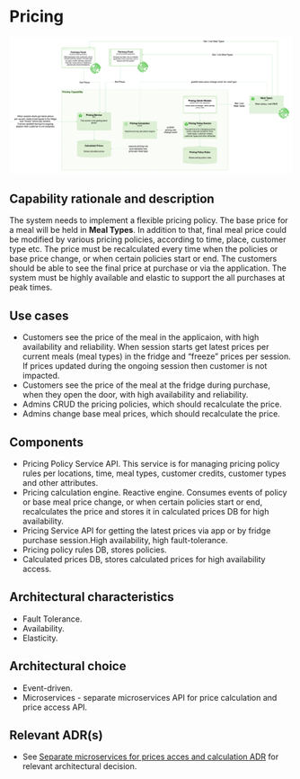# Pricing

![image](../Images/Pricing.png) 

## Capability rationale and description

The system needs to implement a flexible pricing policy. The base price for a meal will be held in __Meal Types__. In addition to that, final meal price could be modified by various pricing policies, according to time, place, customer type etc. The price must be recalculated every time when the policies or base price change, or when certain policies start or end. The customers should be able to see the final price at purchase or via the application. The system must be highly available and elastic to support the all purchases at peak times.

## Use cases

* Customers see the price of the meal in the applicaion, with high availability and reliability. When session starts get latest prices per current meals (meal types) in the fridge and “freeze” prices per session. If prices updated during the ongoing session then customer is not impacted. 
* Customers see the price of the meal at the fridge during purchase, when they open the door, with high availability and reliability.
* Admins CRUD the pricing policies, which should recalculate the price.
* Admins change base meal prices, which should recalculate the price.

## Components

* Pricing Policy Service API. This service is for managing pricing policy rules per locations, time, meal types, customer credits, customer types and other attributes.
* Pricing calculation engine. Reactive engine. Consumes events of policy or base meal price change, or when certain policies start or end, recalculates the price and stores it in calculated prices DB for high availability. 
* Pricing Service API for getting the latest prices via app or by fridge purchase session.High availability, high fault-tolerance.
* Pricing policy rules DB, stores policies.
* Calculated prices DB, stores calculated prices for high availability access.


## Architectural characteristics

* Fault Tolerance.
* Availability.
* Elasticity.

## Architectural choice

* Event-driven. 
* Microservices - separate microservices API for price calculation and price access API. 

## Relevant ADR(s)

* See [Separate microservices for prices acces and calculation ADR](../ADRs/Separate%20microservices%20for%20prices%20acces%20and%20calculation.md) for relevant architectural decision.  


